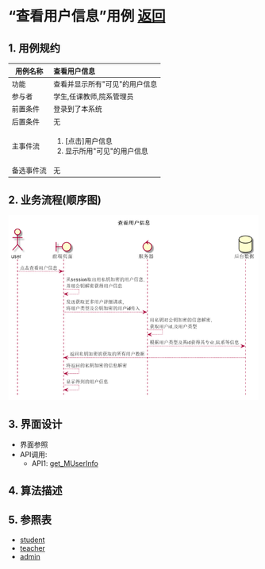 # “查看用户信息”用例 [返回](../README.md)

## 1. 用例规约

|用例名称|查看用户信息|
|-------|:-------------|
|功能|查看并显示所有"可见"的用户信息|
|参与者|学生,任课教师,院系管理员|
|前置条件|登录到了本系统|
|后置条件|无|
|主事件流|<ol><li>[点击]用户信息</li><li>显示所用"可见"的用户信息</li></ol>|
|备选事件流|无|

## 2. 业务流程(顺序图)

![查看用户信息](../../out/test6/sequence/查看用户信息.png)

## 3. 界面设计

- 界面参照
- API调用:
    - API1: [get_MUserInfo](../api/get_MUserInfo.md)

## 4. 算法描述
    
## 5. 参照表

- [student](../数据库设计.md/#student)
- [teacher](../数据库设计.md/#teacher)
- [admin](../数据库设计.md/#admin)